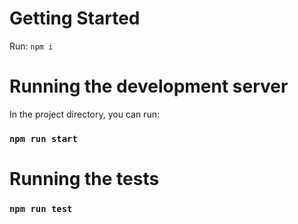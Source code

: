# Getting Started 
Run: `npm i`

# Running the development server

In the project directory, you can run:
### `npm run start`

# Running the tests
### `npm run test`

